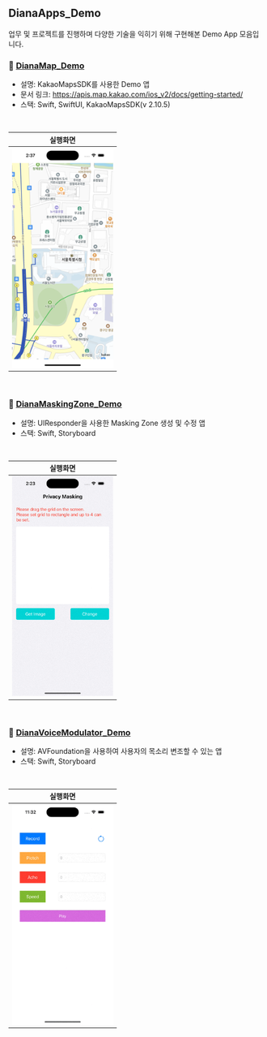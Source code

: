 ## DianaApps_Demo
업무 및 프로젝트를 진행하며 다양한 기술을 익히기 위해 구현해본 Demo App 모음입니다.</br>

### 📱 [DianaMap_Demo](https://github.com/Diana-yjh/DianaApps_Demo/tree/main/DianaMap_Demo)
- 설명: KakaoMapsSDK를 사용한 Demo 앱
- 문서 링크: https://apis.map.kakao.com/ios_v2/docs/getting-started/
- 스택: Swift, SwiftUI, KakaoMapsSDK(v 2.10.5)
</br>

|실행화면|
|---|
|<img src = "https://github.com/Diana-yjh/DianaApps_Demo/blob/main/Resources/DianaMap/DianaMap_Demo.png" width = "200"/>|

</br>

### 📱 [DianaMaskingZone_Demo](https://github.com/Diana-yjh/DianaApps_Demo/tree/main/DianaMaskingZone_Demo)
- 설명: UIResponder을 사용한 Masking Zone 생성 및 수정 앱
- 스택: Swift, Storyboard
</br>

|실행화면|
|---|
|<img src = "https://github.com/Diana-yjh/DianaApps_Demo/blob/main/Resources/DianaMaskingZone/DianaMaskingZone_Demo.gif" width = "200"/>|

</br>

### 📱 [DianaVoiceModulator_Demo](https://github.com/Diana-yjh/DianaApps_Demo/tree/main/DianaVoiceModulator_Demo)
- 설명: AVFoundation을 사용하여 사용자의 목소리 변조할 수 있는 앱
- 스택: Swift, Storyboard
</br>

|실행화면|
|---|
|<img src = "https://github.com/Diana-yjh/DianaApps_Demo/blob/main/Resources/DianaVoiceModulator/DianaVoiceModulator_Demo.gif" width = "200"/>|
